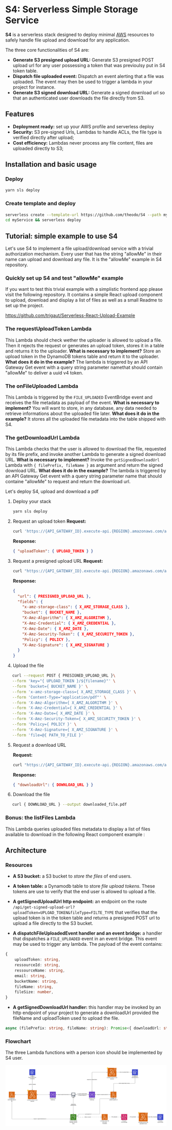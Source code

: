 # S4: Serverless Simple Storage Service

**S4** is a serverless stack designed to deploy minimal [AWS](https://aws.amazon.com) resources to safely handle file upload and download for any application.

The three core functionalities of S4 are:

- **Generate S3 presigned upload URL:** Generate S3 presigned POST upload url for any user possessing a token that was previoulsy put in S4 token table.
- **Dispatch file uploaded event:** Dispatch an event alerting that a file was uploaded. The event may then be used to trigger a lambda in your project for instance.
- **Generate S3 signed download URL:** Generate a signed download url so that an authenticated user downloads the file directly from S3.

## Features

- **Deployment ready:** set up your AWS profile and serverless deploy
- **Security:** S3 pre-signed Urls, Lambdas to handle ACLs, the file type is verified directly after upload;
- **Cost efficiency:** Lambdas never process any file content, files are uploaded directly to S3;

## Installation and basic usage

### Deploy

```bash
yarn sls deploy
```

### Create template and deploy

```bash
serverless create --template-url https://github.com/theodo/S4 --path myService
cd myService && serverless deploy
```

## Tutorial: simple example to use S4

Let's use S4 to implement a file upload/download service with a trivial authorization mechanism. Every user that has the string "allowMe" in their name can upload and download any file. It is the "allowMe" example in S4 repository.

### Quickly set up S4 and test "allowMe" example

If you want to test this trivial example with a simplistic frontend app please visit the following repository. It contains a simple React upload component to upload, download and display a list of files as well as a small Readme to set up the project.

https://github.com/trigaut/Serverless-React-Upload-Example

### The requestUploadToken Lambda

This Lambda should check wether the uploader is allowed to upload a file. Then it rejects the request or generates an upload token, stores it in a table and returns it to the uploader.
**What is necessary to implement?** Store an upload token in the DynamoDB tokens table and return it to the uploader.
**What does it do in the example?** The lambda is triggered by an API Gateway Get event with a query string parameter namethat should contain "allowMe" to deliver a uuid v4 token.

### The onFileUploaded Lambda

This Lambda is triggered by the `FILE_UPLOADED` EventBridge event and receives the file metadata as payload of the event.
**What is necessary to implement?** You will want to store, in any database, any data needed to retrieve informations about the uploaded file later.
**What does it do in the example?** It stores all the uploaded file metadata into the table shipped with S4.

### The getDownloadUrl Lambda

This Lambda checks that the user is allowed to download the file, requested by its file prefix, and invoke another Lambda to generate a signed download URL.
**What is necessary to implement?** Invoke the `getSignedDownloadUrl` Lambda with `{ filePrefix, fileName }` as argument and return the signed download URL.
**What does it do in the example?** The lambda is triggered by an API Gateway Get event with a query string parameter name that should containe "allowMe" to request and return the download url.

Let's deploy S4, upload and download a pdf

1. Deploy your stack

   ```bash
   yarn sls deploy
   ```

2. Request an upload token
   **Request:**

   ```bash
   curl 'https://{API_GATEWAY_ID}.execute-api.{REGION}.amazonaws.com/api/upload-token?name=allowMe'
   ```

   **Response:**

   ```json
   { "uploadToken": { UPLOAD_TOKEN } }
   ```

3. Request a presigned upload URL
   **Request:**

   ```bash
   curl "https://{API_GATEWAY_ID}.execute-api.{REGION}.amazonaws.com/api/signed-upload-url?uploadToken={UPLOAD_TOKEN}&fileType=application/pdf"
   ```

   **Response:**

   ```json
   {
     "url": { PRESIGNED_UPLOAD_URL },
     "fields": {
       "x-amz-storage-class": { X_AMZ_STORAGE_CLASS },
       "bucket": { BUCKET_NAME },
       "X-Amz-Algorithm": { X_AMZ_ALGORITHM },
       "X-Amz-Credential": { X_AMZ_CREDENTIAL },
       "X-Amz-Date": { X_AMZ_DATE },
       "X-Amz-Security-Token": { X_AMZ_SECURITY_TOKEN },
       "Policy": { POLICY },
       "X-Amz-Signature": { X_AMZ_SIGNATURE }
     }
   }
   ```

4. Upload the file

```bash
   curl --request POST { PRESIGNED_UPLOAD_URL }\
   --form 'key="{ UPLOAD_TOKEN }/${filename}"' \
   --form 'bucket={ BUCKET_NAME }' \
   --form 'x-amz-storage-class={ X_AMZ_STORAGE_CLASS }' \
   --form 'Content-Type="application/pdf"' \
   --form 'X-Amz-Algorithm={ X_AMZ_ALGORITHM }' \
   --form 'X-Amz-Credential={ X_AMZ_CREDENTIAL }' \
   --form 'X-Amz-Date={ X_AMZ_DATE }' \
   --form 'X-Amz-Security-Token={ X_AMZ_SECURITY_TOKEN }' \
   --form 'Policy={ POLICY }' \
   --form 'X-Amz-Signature={ X_AMZ_SIGNATURE }' \
   --form 'file=@{ PATH_TO_FILE }'
```

5. Request a download URL

   **Request:**

   ```bash
   curl "https://{API_GATEWAY_ID}.execute-api.{REGION}.amazonaws.com/api/download-url?fileId={ UPLOAD_TOKEN }&name=allowMe"
   ```

   **Response:**

   ```json
   { "downloadUrl": { DOWNLOAD_URL } }
   ```

6. Download the file

```bash
   curl { DOWNLOAD_URL } --output downloaded_file.pdf
```

### Bonus: the listFiles Lambda

This Lambda queries uploaded files metadata to display a list of files available to download in the following React component example :

## Architecture

### Resources

- **A S3 bucket:** a S3 bucket to _store the files_ of end users.
- **A token table:** a Dynamodb table to store _file upload tokens_. These tokens are use to verify that the end user is allowed to upload a file.
- **A getSignedUploadUrl http endpoint:** an endpoint on the route `/api/get-signed-upload-url?uploadToken=UPLOAD_TOKEN&fileType=FILTE_TYPE` that verifies that the upload token is in the token table and returns a presigned POST url to upload a file directly to the S3 bucket.

- **A dispatchFileUploadedEvent handler and an event bridge:** a handler that dispatches a `FILE_UPLOADED` event in an event bridge. This event may be used to trigger any lambda. The payload of the event contains:

```ts
{
    uploadToken: string,
    ressourceId: string,
    ressourceName: string,
    email: string,
    bucketName: string,
    fileName: string,
    fileSize: number,
}
```

- **A getSignedDownloadUrl handler:** this handler may be invoked by an http endpoint of your project to generate a downloadUrl provided the fileName and uploadToken used to upload the file.

```ts
async (filePrefix: string, fileName: string): Promise<{ downloadUrl: string }>
```

### Flowchart

The three Lambda functions with a person icon should be implemented by S4 user.

![Image](./docs/S4-chart.png)
